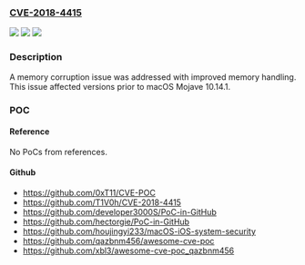 ### [CVE-2018-4415](https://cve.mitre.org/cgi-bin/cvename.cgi?name=CVE-2018-4415)
![](https://img.shields.io/static/v1?label=Product&message=macOS&color=blue)
![](https://img.shields.io/static/v1?label=Version&message=n%2Fa&color=blue)
![](https://img.shields.io/static/v1?label=Vulnerability&message=An%20application%20may%20be%20able%20to%20execute%20arbitrary%20code%20with%20system%20privileges&color=brighgreen)

### Description

A memory corruption issue was addressed with improved memory handling. This issue affected versions prior to macOS Mojave 10.14.1.

### POC

#### Reference
No PoCs from references.

#### Github
- https://github.com/0xT11/CVE-POC
- https://github.com/T1V0h/CVE-2018-4415
- https://github.com/developer3000S/PoC-in-GitHub
- https://github.com/hectorgie/PoC-in-GitHub
- https://github.com/houjingyi233/macOS-iOS-system-security
- https://github.com/qazbnm456/awesome-cve-poc
- https://github.com/xbl3/awesome-cve-poc_qazbnm456

